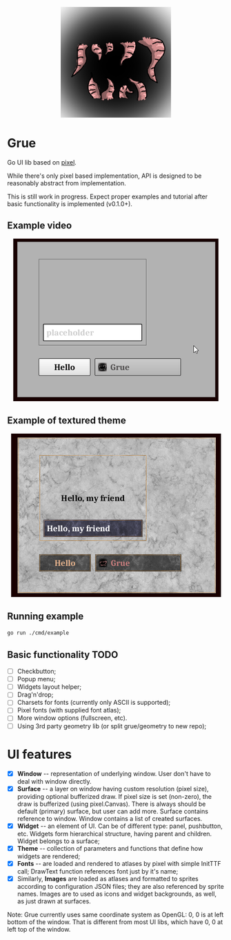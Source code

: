 <p align="center"><img src="assets/grue-logo.png"></p>

# Grue

Go UI lib based on [pixel](https://github.com/faiface/pixel).

While there's only pixel based implementation, API is designed
to be reasonably abstract from implementation.

This is still work in progress. Expect proper examples and tutorial
after basic functionality is implemented (v0.1.0+).

## Example video

<p align="center"><img src="assets/demo.gif"></p>

## Example of textured theme

<p align="center"><img src="assets/shot_stone.png"></p>

## Running example

```bash
go run ./cmd/example
```

## Basic functionality TODO

- [ ] Checkbutton;
- [ ] Popup menu;
- [ ] Widgets layout helper;
- [ ] Drag'n'drop;
- [ ] Charsets for fonts (currently only ASCII is supported);
- [ ] Pixel fonts (with supplied font atlas);
- [ ] More window options (fullscreen, etc).
- [ ] Using 3rd party geometry lib (or split grue/geometry to new repo);

# UI features

- [x] **Window** -- representation of underlying window. User don't have to deal with
window directly.
- [x] **Surface** -- a layer on window having custom resolution (pixel size),
providing optional bufferized draw. If pixel size is set (non-zero), the draw
is bufferized (using pixel.Canvas). There is always should be default (primary)
surface, but user can add more. Surface contains reference to window.
Window contains a list of created surfaces.
- [x] **Widget** -- an element of UI. Can be of different type: panel, pushbutton, etc.
Widgets form hierarchical structure, having parent and children.
Widget belongs to a surface;
- [x] **Theme** -- collection of parameters and functions that define how
widgets are rendered;
- [x] **Fonts** -- are loaded and rendered to atlases by pixel with simple InitTTF call;
DrawText function references font just by it's name;
- [x] Similarly, **Images** are loaded as atlases and formatted to sprites according to
configuration JSON files; they are also referenced by sprite names.
Images are to used as icons and widget backgrounds, as well, as just
drawn at surfaces.

Note: Grue currently uses same coordinate system as OpenGL: 0, 0 is at left bottom of the window.
That is different from most UI libs, which have 0, 0 at left top of the window.
